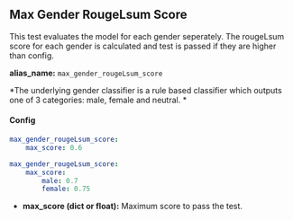 
<div class="h3-box" markdown="1">

## Max Gender RougeLsum Score

This test evaluates the model for each gender seperately. The rougeLsum score for each gender is calculated and test is passed if they are higher than config.

**alias_name:** `max_gender_rougeLsum_score`

<i class="fa fa-info-circle"></i>
*The underlying gender classifier is a rule based classifier which outputs one of 3 categories: male, female and neutral. *

</div><div class="h3-box" markdown="1">

#### Config
```yaml
max_gender_rougeLsum_score:
    max_score: 0.6
```
```yaml
max_gender_rougeLsum_score:
    max_score:
        male: 0.7
        female: 0.75
```
- **max_score (dict or float):** Maximum score to pass the test.
<!-- #### Examples -->


</div>